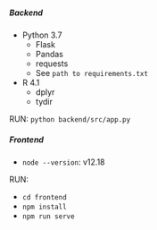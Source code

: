 ##### Backend

+ Python 3.7
  + Flask
  + Pandas
  + requests
  + See `path to requirements.txt`
+ R 4.1
  + dplyr
  + tydir

RUN: `python backend/src/app.py`

##### Frontend

+ `node --version`: v12.18

RUN:
  + `cd frontend`
  + `npm install`
  + `npm run serve`